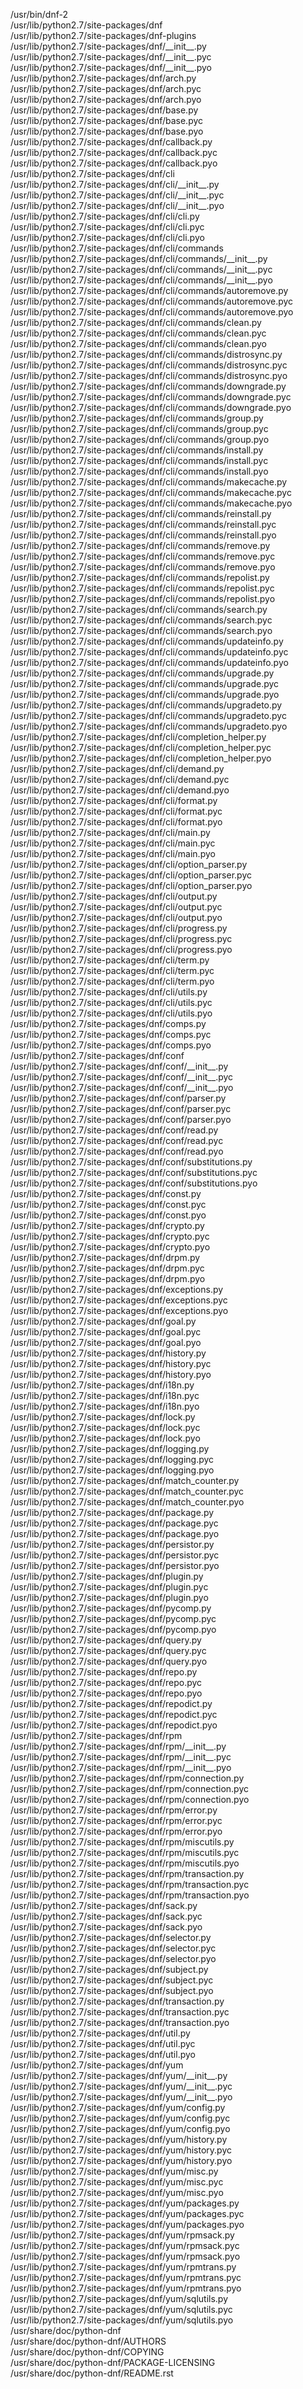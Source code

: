 /usr/bin/dnf-2  
/usr/lib/python2.7/site-packages/dnf  
/usr/lib/python2.7/site-packages/dnf-plugins  
/usr/lib/python2.7/site-packages/dnf/\_\_init\_\_.py  
/usr/lib/python2.7/site-packages/dnf/\_\_init\_\_.pyc  
/usr/lib/python2.7/site-packages/dnf/\_\_init\_\_.pyo  
/usr/lib/python2.7/site-packages/dnf/arch.py  
/usr/lib/python2.7/site-packages/dnf/arch.pyc  
/usr/lib/python2.7/site-packages/dnf/arch.pyo  
/usr/lib/python2.7/site-packages/dnf/base.py  
/usr/lib/python2.7/site-packages/dnf/base.pyc  
/usr/lib/python2.7/site-packages/dnf/base.pyo  
/usr/lib/python2.7/site-packages/dnf/callback.py  
/usr/lib/python2.7/site-packages/dnf/callback.pyc  
/usr/lib/python2.7/site-packages/dnf/callback.pyo  
/usr/lib/python2.7/site-packages/dnf/cli  
/usr/lib/python2.7/site-packages/dnf/cli/\_\_init\_\_.py  
/usr/lib/python2.7/site-packages/dnf/cli/\_\_init\_\_.pyc  
/usr/lib/python2.7/site-packages/dnf/cli/\_\_init\_\_.pyo  
/usr/lib/python2.7/site-packages/dnf/cli/cli.py  
/usr/lib/python2.7/site-packages/dnf/cli/cli.pyc  
/usr/lib/python2.7/site-packages/dnf/cli/cli.pyo  
/usr/lib/python2.7/site-packages/dnf/cli/commands  
/usr/lib/python2.7/site-packages/dnf/cli/commands/\_\_init\_\_.py  
/usr/lib/python2.7/site-packages/dnf/cli/commands/\_\_init\_\_.pyc  
/usr/lib/python2.7/site-packages/dnf/cli/commands/\_\_init\_\_.pyo  
/usr/lib/python2.7/site-packages/dnf/cli/commands/autoremove.py  
/usr/lib/python2.7/site-packages/dnf/cli/commands/autoremove.pyc  
/usr/lib/python2.7/site-packages/dnf/cli/commands/autoremove.pyo  
/usr/lib/python2.7/site-packages/dnf/cli/commands/clean.py  
/usr/lib/python2.7/site-packages/dnf/cli/commands/clean.pyc  
/usr/lib/python2.7/site-packages/dnf/cli/commands/clean.pyo  
/usr/lib/python2.7/site-packages/dnf/cli/commands/distrosync.py  
/usr/lib/python2.7/site-packages/dnf/cli/commands/distrosync.pyc  
/usr/lib/python2.7/site-packages/dnf/cli/commands/distrosync.pyo  
/usr/lib/python2.7/site-packages/dnf/cli/commands/downgrade.py  
/usr/lib/python2.7/site-packages/dnf/cli/commands/downgrade.pyc  
/usr/lib/python2.7/site-packages/dnf/cli/commands/downgrade.pyo  
/usr/lib/python2.7/site-packages/dnf/cli/commands/group.py  
/usr/lib/python2.7/site-packages/dnf/cli/commands/group.pyc  
/usr/lib/python2.7/site-packages/dnf/cli/commands/group.pyo  
/usr/lib/python2.7/site-packages/dnf/cli/commands/install.py  
/usr/lib/python2.7/site-packages/dnf/cli/commands/install.pyc  
/usr/lib/python2.7/site-packages/dnf/cli/commands/install.pyo  
/usr/lib/python2.7/site-packages/dnf/cli/commands/makecache.py  
/usr/lib/python2.7/site-packages/dnf/cli/commands/makecache.pyc  
/usr/lib/python2.7/site-packages/dnf/cli/commands/makecache.pyo  
/usr/lib/python2.7/site-packages/dnf/cli/commands/reinstall.py  
/usr/lib/python2.7/site-packages/dnf/cli/commands/reinstall.pyc  
/usr/lib/python2.7/site-packages/dnf/cli/commands/reinstall.pyo  
/usr/lib/python2.7/site-packages/dnf/cli/commands/remove.py  
/usr/lib/python2.7/site-packages/dnf/cli/commands/remove.pyc  
/usr/lib/python2.7/site-packages/dnf/cli/commands/remove.pyo  
/usr/lib/python2.7/site-packages/dnf/cli/commands/repolist.py  
/usr/lib/python2.7/site-packages/dnf/cli/commands/repolist.pyc  
/usr/lib/python2.7/site-packages/dnf/cli/commands/repolist.pyo  
/usr/lib/python2.7/site-packages/dnf/cli/commands/search.py  
/usr/lib/python2.7/site-packages/dnf/cli/commands/search.pyc  
/usr/lib/python2.7/site-packages/dnf/cli/commands/search.pyo  
/usr/lib/python2.7/site-packages/dnf/cli/commands/updateinfo.py  
/usr/lib/python2.7/site-packages/dnf/cli/commands/updateinfo.pyc  
/usr/lib/python2.7/site-packages/dnf/cli/commands/updateinfo.pyo  
/usr/lib/python2.7/site-packages/dnf/cli/commands/upgrade.py  
/usr/lib/python2.7/site-packages/dnf/cli/commands/upgrade.pyc  
/usr/lib/python2.7/site-packages/dnf/cli/commands/upgrade.pyo  
/usr/lib/python2.7/site-packages/dnf/cli/commands/upgradeto.py  
/usr/lib/python2.7/site-packages/dnf/cli/commands/upgradeto.pyc  
/usr/lib/python2.7/site-packages/dnf/cli/commands/upgradeto.pyo  
/usr/lib/python2.7/site-packages/dnf/cli/completion\_helper.py  
/usr/lib/python2.7/site-packages/dnf/cli/completion\_helper.pyc  
/usr/lib/python2.7/site-packages/dnf/cli/completion\_helper.pyo  
/usr/lib/python2.7/site-packages/dnf/cli/demand.py  
/usr/lib/python2.7/site-packages/dnf/cli/demand.pyc  
/usr/lib/python2.7/site-packages/dnf/cli/demand.pyo  
/usr/lib/python2.7/site-packages/dnf/cli/format.py  
/usr/lib/python2.7/site-packages/dnf/cli/format.pyc  
/usr/lib/python2.7/site-packages/dnf/cli/format.pyo  
/usr/lib/python2.7/site-packages/dnf/cli/main.py  
/usr/lib/python2.7/site-packages/dnf/cli/main.pyc  
/usr/lib/python2.7/site-packages/dnf/cli/main.pyo  
/usr/lib/python2.7/site-packages/dnf/cli/option\_parser.py  
/usr/lib/python2.7/site-packages/dnf/cli/option\_parser.pyc  
/usr/lib/python2.7/site-packages/dnf/cli/option\_parser.pyo  
/usr/lib/python2.7/site-packages/dnf/cli/output.py  
/usr/lib/python2.7/site-packages/dnf/cli/output.pyc  
/usr/lib/python2.7/site-packages/dnf/cli/output.pyo  
/usr/lib/python2.7/site-packages/dnf/cli/progress.py  
/usr/lib/python2.7/site-packages/dnf/cli/progress.pyc  
/usr/lib/python2.7/site-packages/dnf/cli/progress.pyo  
/usr/lib/python2.7/site-packages/dnf/cli/term.py  
/usr/lib/python2.7/site-packages/dnf/cli/term.pyc  
/usr/lib/python2.7/site-packages/dnf/cli/term.pyo  
/usr/lib/python2.7/site-packages/dnf/cli/utils.py  
/usr/lib/python2.7/site-packages/dnf/cli/utils.pyc  
/usr/lib/python2.7/site-packages/dnf/cli/utils.pyo  
/usr/lib/python2.7/site-packages/dnf/comps.py  
/usr/lib/python2.7/site-packages/dnf/comps.pyc  
/usr/lib/python2.7/site-packages/dnf/comps.pyo  
/usr/lib/python2.7/site-packages/dnf/conf  
/usr/lib/python2.7/site-packages/dnf/conf/\_\_init\_\_.py  
/usr/lib/python2.7/site-packages/dnf/conf/\_\_init\_\_.pyc  
/usr/lib/python2.7/site-packages/dnf/conf/\_\_init\_\_.pyo  
/usr/lib/python2.7/site-packages/dnf/conf/parser.py  
/usr/lib/python2.7/site-packages/dnf/conf/parser.pyc  
/usr/lib/python2.7/site-packages/dnf/conf/parser.pyo  
/usr/lib/python2.7/site-packages/dnf/conf/read.py  
/usr/lib/python2.7/site-packages/dnf/conf/read.pyc  
/usr/lib/python2.7/site-packages/dnf/conf/read.pyo  
/usr/lib/python2.7/site-packages/dnf/conf/substitutions.py  
/usr/lib/python2.7/site-packages/dnf/conf/substitutions.pyc  
/usr/lib/python2.7/site-packages/dnf/conf/substitutions.pyo  
/usr/lib/python2.7/site-packages/dnf/const.py  
/usr/lib/python2.7/site-packages/dnf/const.pyc  
/usr/lib/python2.7/site-packages/dnf/const.pyo  
/usr/lib/python2.7/site-packages/dnf/crypto.py  
/usr/lib/python2.7/site-packages/dnf/crypto.pyc  
/usr/lib/python2.7/site-packages/dnf/crypto.pyo  
/usr/lib/python2.7/site-packages/dnf/drpm.py  
/usr/lib/python2.7/site-packages/dnf/drpm.pyc  
/usr/lib/python2.7/site-packages/dnf/drpm.pyo  
/usr/lib/python2.7/site-packages/dnf/exceptions.py  
/usr/lib/python2.7/site-packages/dnf/exceptions.pyc  
/usr/lib/python2.7/site-packages/dnf/exceptions.pyo  
/usr/lib/python2.7/site-packages/dnf/goal.py  
/usr/lib/python2.7/site-packages/dnf/goal.pyc  
/usr/lib/python2.7/site-packages/dnf/goal.pyo  
/usr/lib/python2.7/site-packages/dnf/history.py  
/usr/lib/python2.7/site-packages/dnf/history.pyc  
/usr/lib/python2.7/site-packages/dnf/history.pyo  
/usr/lib/python2.7/site-packages/dnf/i18n.py  
/usr/lib/python2.7/site-packages/dnf/i18n.pyc  
/usr/lib/python2.7/site-packages/dnf/i18n.pyo  
/usr/lib/python2.7/site-packages/dnf/lock.py  
/usr/lib/python2.7/site-packages/dnf/lock.pyc  
/usr/lib/python2.7/site-packages/dnf/lock.pyo  
/usr/lib/python2.7/site-packages/dnf/logging.py  
/usr/lib/python2.7/site-packages/dnf/logging.pyc  
/usr/lib/python2.7/site-packages/dnf/logging.pyo  
/usr/lib/python2.7/site-packages/dnf/match\_counter.py  
/usr/lib/python2.7/site-packages/dnf/match\_counter.pyc  
/usr/lib/python2.7/site-packages/dnf/match\_counter.pyo  
/usr/lib/python2.7/site-packages/dnf/package.py  
/usr/lib/python2.7/site-packages/dnf/package.pyc  
/usr/lib/python2.7/site-packages/dnf/package.pyo  
/usr/lib/python2.7/site-packages/dnf/persistor.py  
/usr/lib/python2.7/site-packages/dnf/persistor.pyc  
/usr/lib/python2.7/site-packages/dnf/persistor.pyo  
/usr/lib/python2.7/site-packages/dnf/plugin.py  
/usr/lib/python2.7/site-packages/dnf/plugin.pyc  
/usr/lib/python2.7/site-packages/dnf/plugin.pyo  
/usr/lib/python2.7/site-packages/dnf/pycomp.py  
/usr/lib/python2.7/site-packages/dnf/pycomp.pyc  
/usr/lib/python2.7/site-packages/dnf/pycomp.pyo  
/usr/lib/python2.7/site-packages/dnf/query.py  
/usr/lib/python2.7/site-packages/dnf/query.pyc  
/usr/lib/python2.7/site-packages/dnf/query.pyo  
/usr/lib/python2.7/site-packages/dnf/repo.py  
/usr/lib/python2.7/site-packages/dnf/repo.pyc  
/usr/lib/python2.7/site-packages/dnf/repo.pyo  
/usr/lib/python2.7/site-packages/dnf/repodict.py  
/usr/lib/python2.7/site-packages/dnf/repodict.pyc  
/usr/lib/python2.7/site-packages/dnf/repodict.pyo  
/usr/lib/python2.7/site-packages/dnf/rpm  
/usr/lib/python2.7/site-packages/dnf/rpm/\_\_init\_\_.py  
/usr/lib/python2.7/site-packages/dnf/rpm/\_\_init\_\_.pyc  
/usr/lib/python2.7/site-packages/dnf/rpm/\_\_init\_\_.pyo  
/usr/lib/python2.7/site-packages/dnf/rpm/connection.py  
/usr/lib/python2.7/site-packages/dnf/rpm/connection.pyc  
/usr/lib/python2.7/site-packages/dnf/rpm/connection.pyo  
/usr/lib/python2.7/site-packages/dnf/rpm/error.py  
/usr/lib/python2.7/site-packages/dnf/rpm/error.pyc  
/usr/lib/python2.7/site-packages/dnf/rpm/error.pyo  
/usr/lib/python2.7/site-packages/dnf/rpm/miscutils.py  
/usr/lib/python2.7/site-packages/dnf/rpm/miscutils.pyc  
/usr/lib/python2.7/site-packages/dnf/rpm/miscutils.pyo  
/usr/lib/python2.7/site-packages/dnf/rpm/transaction.py  
/usr/lib/python2.7/site-packages/dnf/rpm/transaction.pyc  
/usr/lib/python2.7/site-packages/dnf/rpm/transaction.pyo  
/usr/lib/python2.7/site-packages/dnf/sack.py  
/usr/lib/python2.7/site-packages/dnf/sack.pyc  
/usr/lib/python2.7/site-packages/dnf/sack.pyo  
/usr/lib/python2.7/site-packages/dnf/selector.py  
/usr/lib/python2.7/site-packages/dnf/selector.pyc  
/usr/lib/python2.7/site-packages/dnf/selector.pyo  
/usr/lib/python2.7/site-packages/dnf/subject.py  
/usr/lib/python2.7/site-packages/dnf/subject.pyc  
/usr/lib/python2.7/site-packages/dnf/subject.pyo  
/usr/lib/python2.7/site-packages/dnf/transaction.py  
/usr/lib/python2.7/site-packages/dnf/transaction.pyc  
/usr/lib/python2.7/site-packages/dnf/transaction.pyo  
/usr/lib/python2.7/site-packages/dnf/util.py  
/usr/lib/python2.7/site-packages/dnf/util.pyc  
/usr/lib/python2.7/site-packages/dnf/util.pyo  
/usr/lib/python2.7/site-packages/dnf/yum  
/usr/lib/python2.7/site-packages/dnf/yum/\_\_init\_\_.py  
/usr/lib/python2.7/site-packages/dnf/yum/\_\_init\_\_.pyc  
/usr/lib/python2.7/site-packages/dnf/yum/\_\_init\_\_.pyo  
/usr/lib/python2.7/site-packages/dnf/yum/config.py  
/usr/lib/python2.7/site-packages/dnf/yum/config.pyc  
/usr/lib/python2.7/site-packages/dnf/yum/config.pyo  
/usr/lib/python2.7/site-packages/dnf/yum/history.py  
/usr/lib/python2.7/site-packages/dnf/yum/history.pyc  
/usr/lib/python2.7/site-packages/dnf/yum/history.pyo  
/usr/lib/python2.7/site-packages/dnf/yum/misc.py  
/usr/lib/python2.7/site-packages/dnf/yum/misc.pyc  
/usr/lib/python2.7/site-packages/dnf/yum/misc.pyo  
/usr/lib/python2.7/site-packages/dnf/yum/packages.py  
/usr/lib/python2.7/site-packages/dnf/yum/packages.pyc  
/usr/lib/python2.7/site-packages/dnf/yum/packages.pyo  
/usr/lib/python2.7/site-packages/dnf/yum/rpmsack.py  
/usr/lib/python2.7/site-packages/dnf/yum/rpmsack.pyc  
/usr/lib/python2.7/site-packages/dnf/yum/rpmsack.pyo  
/usr/lib/python2.7/site-packages/dnf/yum/rpmtrans.py  
/usr/lib/python2.7/site-packages/dnf/yum/rpmtrans.pyc  
/usr/lib/python2.7/site-packages/dnf/yum/rpmtrans.pyo  
/usr/lib/python2.7/site-packages/dnf/yum/sqlutils.py  
/usr/lib/python2.7/site-packages/dnf/yum/sqlutils.pyc  
/usr/lib/python2.7/site-packages/dnf/yum/sqlutils.pyo  
/usr/share/doc/python-dnf  
/usr/share/doc/python-dnf/AUTHORS  
/usr/share/doc/python-dnf/COPYING  
/usr/share/doc/python-dnf/PACKAGE-LICENSING  
/usr/share/doc/python-dnf/README.rst  
